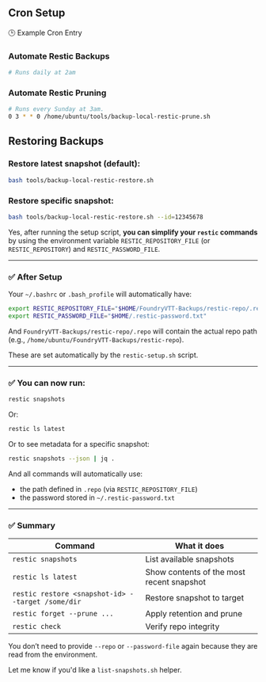 



## Cron Setup

🕒 Example Cron Entry

### Automate Restic Backups
```bash
# Runs daily at 2am

```

### Automate Restic Pruning
```bash
# Runs every Sunday at 3am.
0 3 * * 0 /home/ubuntu/tools/backup-local-restic-prune.sh
```

## Restoring Backups

### Restore latest snapshot (default):

```bash
bash tools/backup-local-restic-restore.sh
```

### Restore specific snapshot:

```bash
bash tools/backup-local-restic-restore.sh --id=12345678
```


Yes, after running the setup script, **you can simplify your `restic` commands** by using the environment variable `RESTIC_REPOSITORY_FILE` (or `RESTIC_REPOSITORY`) and `RESTIC_PASSWORD_FILE`.

---

### ✅ After Setup

Your `~/.bashrc` or `.bash_profile` will automatically have:

```bash
export RESTIC_REPOSITORY_FILE="$HOME/FoundryVTT-Backups/restic-repo/.repo"
export RESTIC_PASSWORD_FILE="$HOME/.restic-password.txt"
```

And `FoundryVTT-Backups/restic-repo/.repo` will contain the actual repo path (e.g., `/home/ubuntu/FoundryVTT-Backups/restic-repo`).

These are set automatically by the `restic-setup.sh` script.

---

### ✅ You can now run:

```bash
restic snapshots
```

Or:

```bash
restic ls latest
```

Or to see metadata for a specific snapshot:

```bash
restic snapshots --json | jq .
```

And all commands will automatically use:

* the path defined in `.repo` (via `RESTIC_REPOSITORY_FILE`)
* the password stored in `~/.restic-password.txt`

---

### ✅ Summary

| Command                                           | What it does                              |
| ------------------------------------------------- | ----------------------------------------- |
| `restic snapshots`                                | List available snapshots                  |
| `restic ls latest`                                | Show contents of the most recent snapshot |
| `restic restore <snapshot-id> --target /some/dir` | Restore snapshot to target                |
| `restic forget --prune ...`                       | Apply retention and prune                 |
| `restic check`                                    | Verify repo integrity                     |

You don’t need to provide `--repo` or `--password-file` again because they are read from the environment.

Let me know if you'd like a `list-snapshots.sh` helper.
